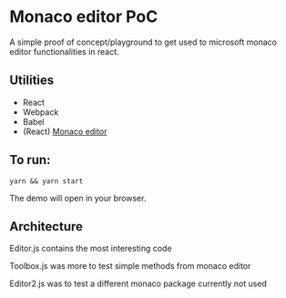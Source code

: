 # Monaco editor PoC
A simple proof of concept/playground to get used to microsoft monaco editor functionalities in react.

## Utilities
-	React
-	Webpack
-	Babel
- (React) [Monaco editor](https://github.com/Microsoft/monaco-editor)

## To run:
```
yarn && yarn start
```

The demo will open in your browser. 

## Architecture
Editor.js contains the most interesting code

Toolbox.js was more to test simple methods from monaco editor

Editor2.js was to test a different monaco package currently not used

